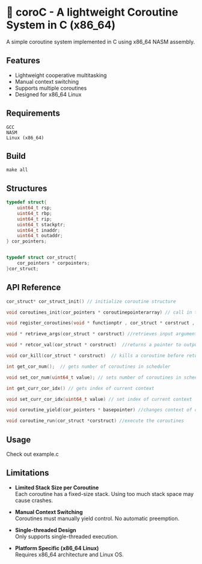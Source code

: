 # 🧵 coroC - A lightweight Coroutine System in C (x86_64)

A simple coroutine system implemented in C using x86_64 NASM assembly.

## Features

- Lightweight cooperative multitasking
- Manual context switching
- Supports multiple coroutines
- Designed for x86_64 Linux

## Requirements
```
GCC
NASM
Linux (x86_64)
```
## Build
```
make all
```
## Structures
```C
typedef struct{
    uint64_t rsp;
    uint64_t rbp;
    uint64_t rip;
    uint64_t stackptr;
    uint64_t inaddr;
    uint64_t outaddr;
} cor_pointers;


typedef struct cor_struct{          
    cor_pointers * corpointers;
}cor_struct;
```
## API Reference

```C
cor_struct* cor_struct_init() // initialize coroutine structure

void coroutines_init(cor_pointers * coroutinepointerarray) // call in the beginning of a subroutine before registering coroutines

void register_coroutines(void * functionptr , cor_struct * corstruct , void * inarg , void * outarg) // register coroutines 

void * retrieve_args(cor_struct * corstruct) //retrieves input arguments of a coroutine

void * retcor_val(cor_struct * corstruct)  //returns a pointer to output arguments of a coroutine

void cor_kill(cor_struct * corstruct)  // kills a coroutine before returning

int get_cor_num();  // gets number of coroutines in scheduler

void set_cor_num(uint64_t value); // sets number of coroutines in scheduler

int get_curr_cor_idx() // gets index of current context

void set_curr_cor_idx(uint64_t value) // set index of current context

void coroutine_yield(cor_pointers * basepointer) //changes context of current coroutine

void coroutine_run(cor_struct *corstruct) //execute the coroutines
```

## Usage
Check out example.c

## Limitations

- **Limited Stack Size per Coroutine**  
  Each coroutine has a fixed-size stack. Using too much stack space may cause crashes.

- **Manual Context Switching**  
  Coroutines must manually yield control. No automatic preemption.

- **Single-threaded Design**  
  Only supports single-threaded execution.

- **Platform Specific (x86_64 Linux)**  
  Requires x86_64 architecture and Linux OS.

